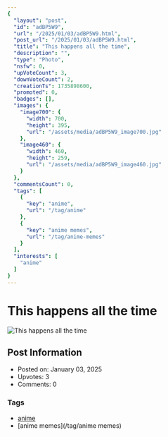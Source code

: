 ```yaml
---
{
  "layout": "post",
  "id": "adBP5W9",
  "url": "/2025/01/03/adBP5W9.html",
  "post_url": "/2025/01/03/adBP5W9.html",
  "title": "This happens all the time",
  "description": "",
  "type": "Photo",
  "nsfw": 0,
  "upVoteCount": 3,
  "downVoteCount": 2,
  "creationTs": 1735898600,
  "promoted": 0,
  "badges": [],
  "images": {
    "image700": {
      "width": 700,
      "height": 395,
      "url": "/assets/media/adBP5W9_image700.jpg"
    },
    "image460": {
      "width": 460,
      "height": 259,
      "url": "/assets/media/adBP5W9_image460.jpg"
    }
  },
  "commentsCount": 0,
  "tags": [
    {
      "key": "anime",
      "url": "/tag/anime"
    },
    {
      "key": "anime memes",
      "url": "/tag/anime-memes"
    }
  ],
  "interests": [
    "anime"
  ]
}
---
```


# This happens all the time

![This happens all the time](/assets/media/adBP5W9_image700.jpg)

## Post Information

- Posted on: January 03, 2025
- Upvotes: 3
- Comments: 0

### Tags

- [anime](/tag/anime)
- [anime memes](/tag/anime memes)
